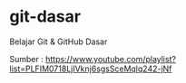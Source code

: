 # git-dasar
Belajar Git &amp; GitHub Dasar

Sumber : https://www.youtube.com/playlist?list=PLFIM0718LjIVknj6sgsSceMqlq242-jNf
